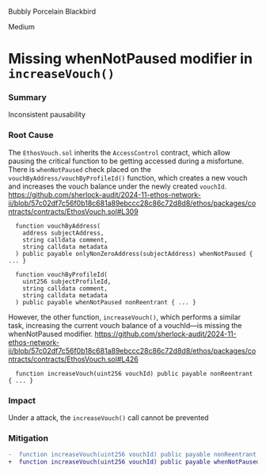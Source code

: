 Bubbly Porcelain Blackbird

Medium

# Missing whenNotPaused modifier in `increaseVouch()`

### Summary

Inconsistent pausability
### Root Cause
The `EthosVouch.sol` inherits the `AccessControl` contract, which allow pausing the critical function to be getting accessed during a misfortune. 
There is `whenNotPaused` check placed on the `vouchByAddress/vouchByProfileId()` function, which creates a new vouch and increases the vouch balance under the newly created `vouchId`.
https://github.com/sherlock-audit/2024-11-ethos-network-ii/blob/57c02df7c56f0b18c681a89ebccc28c86c72d8d8/ethos/packages/contracts/contracts/EthosVouch.sol#L309
```solidity
  function vouchByAddress(
    address subjectAddress,
    string calldata comment,
    string calldata metadata
  ) public payable onlyNonZeroAddress(subjectAddress) whenNotPaused { ... }
```
```solidity 
  function vouchByProfileId(
    uint256 subjectProfileId,
    string calldata comment,
    string calldata metadata
  ) public payable whenNotPaused nonReentrant { ... }
```
However, the other function, `increaseVouch()`, which performs a similar task, increasing the current vouch balance of a vouchId—is missing the whenNotPaused modifier.
https://github.com/sherlock-audit/2024-11-ethos-network-ii/blob/57c02df7c56f0b18c681a89ebccc28c86c72d8d8/ethos/packages/contracts/contracts/EthosVouch.sol#L426

```solidity
  function increaseVouch(uint256 vouchId) public payable nonReentrant { ... }
```  

### Impact 
Under a attack, the `increaseVouch()` call cannot be prevented 

### Mitigation

```diff
-  function increaseVouch(uint256 vouchId) public payable nonReentrant { ... }
+  function increaseVouch(uint256 vouchId) public payable whenNotPaused nonReentrant  { ... }
```